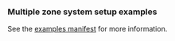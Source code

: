 
### Multiple zone system setup examples

See the [examples manifest](https://github.com/ActivitySim/activitysim/blob/master/activitysim/examples/example_manifest.yaml) for more information.